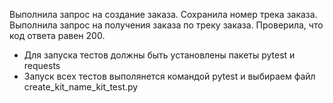 Выполнила запрос на создание заказа.
Сохранила номер трека заказа.
Выполнила запрос на получения заказа по треку заказа.
Проверила, что код ответа равен 200.
- Для запуска тестов должны быть установлены пакеты pytest и requests
- Запуск всех тестов выполянется командой pytest и выбираем файл create_kit_name_kit_test.py